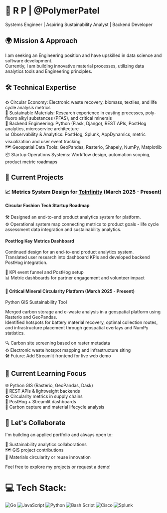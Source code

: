 # 🌱 R P | @PolymerPatel
Systems Engineer | Aspiring Sustainability Analyst | Backend Developer <br>

## 🌍 Mission & Approach
I am seeking an Engineering position and have upskilled in data science and software development. <br>
Currently, I am building innovative material processes, utilizing data analytics tools and Engineering principles.<br>

## 🛠️ Technical Expertise
♻️ Circular Economy: Electronic waste recovery, biomass, textiles, and life cycle analysis metrics<br>
🧪 Sustainable Materials: Research experience in casting processes, poly-fluoro alkyl substances (PFAS), and critical minerals<br>
🐍 Backend Engineering: Python (Flask, Django), REST APIs, PostHog analytics, microservice architecture<br>
📊 Observability & Analytics: PostHog, Splunk, AppDynamics, metric visualization and user event tracking<br>
🗺️ Geospatial Data Tools: GeoPandas, Rasterio, Shapely, NumPy, Matplotlib<br>
📦 Startup Operations Systems: Workflow design, automation scoping, product metric roadmaps<br>

## 🚀 Current Projects

### 📈 Metrics System Design for [ToInfinity](https://www.toinfinfty.com) (March 2025 - Present)

#### Circular Fashion Tech Startup Roadmap

🛠️ Designed an end-to-end product analytics system for platform.<br>
⚙️ Operational system map connecting metrics to product goals - life cycle assessment data integration and sustainability analytics.

#### PostHog Key Metrics Dashboard

Continued design for an end-to-end product analytics system.<br>
Translated user research into dashboard KPIs and developed backend PostHog integration. <br>

🔁 KPI event funnel and PostHog setup<br>
📊 Metric dashboards for partner engagement and volunteer impact

#### 🧭 Critical Mineral Circularity Platform (March 2025 - Present)

Python GIS Sustainability Tool

Merged carbon storage and e-waste analysis in a geospatial platform using Rasterio and GeoPandas.<br>
Identified hotspots for battery material recovery, optimal collection routes, and infrastructure placement through geospatial overlays and NumPy statistics.

🔍 Carbon site screening based on raster metadata <br>
♻️ Electronic waste hotspot mapping and infrastructure siting <br>
🛠️ Future: Add Streamlit frontend for live web demo


## 🧭 Current Learning Focus
🌐 Python GIS (Rasterio, GeoPandas, Dask)<br>
🔄 REST APIs & lightweight backends<br>
♻️ Circularity metrics in supply chains<br>
📌 PostHog + Streamlit dashboards<br>
🧰 Carbon capture and material lifecycle analysis

## 🫱 Let's Collaborate
I'm building an applied portfolio and always open to:

🌿 Sustainability analytics collaborations<br>
🗺️ GIS project contributions<br>
🧪 Materials circularity or reuse innovation<br>

Feel free to explore my projects or request a demo!

# 💻 Tech Stack:
![Go](https://img.shields.io/badge/go-%2300ADD8.svg?style=flat&logo=go&logoColor=white) ![JavaScript](https://img.shields.io/badge/javascript-%23323330.svg?style=flat&logo=javascript&logoColor=%23F7DF1E) ![Python](https://img.shields.io/badge/python-3670A0?style=flat&logo=python&logoColor=ffdd54) ![Bash Script](https://img.shields.io/badge/bash_script-%23121011.svg?style=flat&logo=gnu-bash&logoColor=white) ![Cisco](https://img.shields.io/badge/cisco-%23049fd9.svg?style=flat&logo=cisco&logoColor=black) ![Splunk](https://img.shields.io/badge/splunk-%23000000.svg?style=flat&logo=splunk&logoColor=white)
